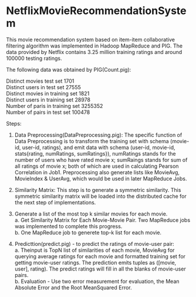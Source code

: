 # NetflixMovieRecommendationSystem

This movie recommendation system based on item-item collaborative filtering algorithm 
was implemented in Hadoop MapReduce and PIG. The data provided by Netflix contains 3.25 million
training ratings and around 100000 testing ratings.

The following data was obtained by PIG(Count.pig):

Distinct movies test set 1701<br />
Distinct users in test set 27555<br />
Distinct movies in training set 1821<br />
Distinct users in training set 28978<br />
Number of paris in training set 3255352<br />
Number of pairs in test set 100478

Steps:

1. Data Preprocessing(DataPreprocessing.pig):
The specific function of Data Preprocessing is to transform the training set with schema (movie-id, user-id,
ratings), and emit data with schema (user-id, movie-id, stats{rating, numRatings, sumRatings}),
numRatings stands for the number of users who have rated movie x; sumRaings stands for sum
of all ratings of movie x; both of which are used in calculating Pearson Correlation in Job1.
Preprocessing also generate lists like MovieAvg, MovieIndex & UserAvg, which would be used
in later MapReduce Jobs.

2. Similarity Matrix:
This step is to generate a symmetric similarity. This symmetric similarity matrix will be loaded into the distributed cache for the next
step of implementations.

3. Generate a list of the most top k similar movies for each movie.<br />
a. Get Similarity Matrix for Each Movie-Movie Pair. Two MapReduce jobs was implemented to complete this progress.<br />
b. One MapReduce job to generete top-k list for each movie.

4. Predicttion(predict.pig) - to predict the ratings of movie-user pair:<br />
a. Theinput is TopN list of similarities of each movie, MovieAvg for querying average ratings for
each movie and formatted training set for getting movie-user ratings. The prediction emits tuples as ([movie, user], rating). The predict ratings will fill in all the blanks of movie-user pairs.<br />
b. Evaluation - Use two error measurement for evaluation, the Mean Absolute Error and the Root MeanSquared Error.
